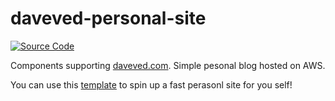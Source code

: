 # daveved-personal-site
[![Source Code](https://github.com/DaveVED/daveved-personal-site/actions/workflows/deploy.yaml/badge.svg)](https://github.com/DaveVED/daveved-personal-site/actions/workflows/deploy.yaml)

Components supporting [daveved.com](https://daveved.com). Simple pesonal blog hosted on AWS.

You can use this [template](https://github.com/DaveVED/s3-sample-site-cf) to spin up a fast perasonl site for you self!
